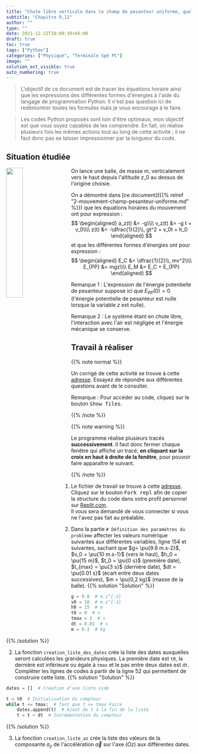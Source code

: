 ```yaml
---
title: "Chute libre verticale dans le champ de pesanteur uniforme, quelques tracés de courbes à l'aide de Python"
subtitle: "Chapitre 9,11"
author: ""
type: ""
date: 2021-12-22T10:09:39+04:00
draft: true
toc: true
tags: ["Python"]
categories: ["Physique", "Terminale Spé PC"]
image: ""
solution_est_visible: true
auto_numbering: true
---
```


> L'objectif de ce document est de tracer les équations horaire ainsi que les expressions des différentes formes d'énergies à l'aide du langage de programmation Python. Il n'est pas question ici de redémontrer toutes les formules mais je vous encourage à le faire.

> Les codes Python proposés sont loin d'être optimaux, mon objectif est que vous soyez capables de les comprendre. En fait, on réalise plusieurs fois les mêmes actions tout au long de cette activité ; il ne faut donc pas se laisser impressionner par la longueur du code.

## Situation étudiée

<img src="/terminales-pc/chap-8/chap-8-2-3.png" alt="" width="30%" style="float: left; padding-right: 25px;" />

On lance une balle, de masse $m$, verticalement vers le haut depuis l'altitude 
$z\_{0}$ au dessus de l'origine choisie.

On a démontré dans [ce document]({{% relref "2-mouvement-champ-pesanteur-uniforme.md" %}}) que les équations horaires du mouvement ont pour expression :
$$
\begin{aligned}
    a_z(t) &= -g\\\\
    v_z(t) &= -g t + v_0\\\\
    z(t) &= -\dfrac{1}{2}\\, gt^2 + v_0t + h_0
\end{aligned}
$$
et que les différentes formes d'énergies ont pour expression : 
$$
\begin{aligned}
    E_C &= \dfrac{1}{2}\\, mv^2\\\\
    E_{PP} &= mgz\\\\
    E_M &= E_C + E_{PP}
\end{aligned}
$$

Remarque 1
: L'expression de l'énergie potentielle de pesanteur suppose ici que $E_{PP}(0) = 0$ (l'énergie potentielle de pesanteur est nulle lorsque la variable $z$ est nulle).

Remarque 2
: Le système étant en chute libre, l'interaction avec l'air est négligée et l'énergie mécanique se conserve.



## Travail à réaliser

{{% note normal %}}

Un corrigé de cette activité se trouve à cette [adresse](https://replit.com/@dlatreyte/Chute-libre-verticale). Essayez de répondre aux différentes questions avant de le consulter.

Remarque
: Pour accéder au code, cliquez sur le bouton <kbd>Show files</kbd>.

{{% /note %}}

{{% note warning %}}

Le programme réalise plusieurs tracés **successivement**. Il faut donc fermer chaque fenêtre qui affiche un tracé, **en cliquant sur la croix en haut à droite de la fenêtre**, pour pouvoir faire apparaître le suivant.

{{% /note %}}

1. Le fichier de travail se trouve à cette <a href="https://replit.com/@dlatreyte/Chute-libre-verticale-Traces-Eleves" target=_blank>adresse</a>. Cliquez sur le bouton <kbd>Fork repl</kbd> afin de copier la structure du code dans votre profil personnel sur [Replit.com](https://replit.com).     
Il vous sera demandé de vous connecter si vous ne l'avez pas fait au préalable.

2. Dans la partie `# Définition des paramètres du problème` affecter les valeurs numérique suivantes aux différentes variables, ligne 154 et suivantes, sachant que $g= \pu{9.8 m.s-2}$, $v_0 = \pu{10 m.s-1}$ (vers le haut), $h_0 = \pu{15 m}$, $t_0 = \pu{0 s}$ (première date), $t_{max} = \pu{3 s}$ (dernière date), $dt = \pu{0.01 s}$ (écart entre deux dates successives), $m = \pu{0,2 kg}$ (masse de la balle).
{{% solution "Solution" %}}
```python
g = 9.8  # m.s^{-2}
v0 = 10  # m.s^{-1}
h0 = 15  # m
t0 = 0  # s
tmax = 3  # s
dt = 0.01  # s
m = 0.2  # kg
```
{{% /solution %}}

2. La fonction `creation_liste_des_dates` crée la liste des dates auxquelles seront calculées les grandeurs physiques. La première date est `t0`, la dernière est inférieure ou égale à `tmax` et le pas entre deux dates est `dt`.    
Compléter les lignes de codes à partir de la ligne 52 qui permettent de construire cette liste.
{{% solution "Solution" %}}

```python
dates = []  # Création d'une liste vide

t = t0  # Initialisation du compteur
while t <= tmax:  # Tant que t <= tmax Faire
    dates.append(t)  # Ajout de t à la fin de la liste
    t = t + dt  # Incrémentation du compteur
```

{{% /solution %}}

3. La fonction `creation_liste_az` crée la liste des valeurs de la composante $a_z$ de l'accélération $\vec{a}$ sur l'axe $(Oz)$ aux différentes dates.